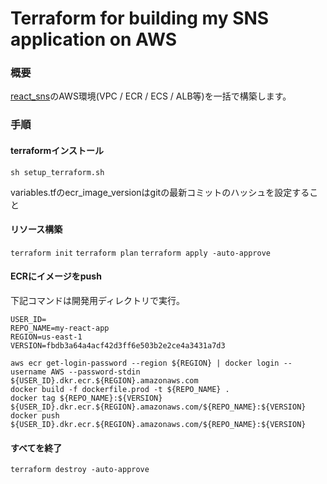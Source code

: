 # Terraform for building my SNS application on AWS 
### 概要
[react_sns](https://github.com/ImuraEiki/react_sns)のAWS環境(VPC / ECR / ECS / ALB等)を一括で構築します。
### 手順

#### terraformインストール
`sh setup_terraform.sh` 

variables.tfのecr_image_versionはgitの最新コミットのハッシュを設定すること

#### リソース構築
`terraform init`
`terraform plan`
`terraform apply -auto-approve`
#### ECRにイメージをpush
下記コマンドは開発用ディレクトリで実行。
```
USER_ID=
REPO_NAME=my-react-app
REGION=us-east-1
VERSION=fbdb3a64a4acf42d3ff6e503b2e2ce4a3431a7d3

aws ecr get-login-password --region ${REGION} | docker login --username AWS --password-stdin ${USER_ID}.dkr.ecr.${REGION}.amazonaws.com
docker build -f dockerfile.prod -t ${REPO_NAME} .
docker tag ${REPO_NAME}:${VERSION} ${USER_ID}.dkr.ecr.${REGION}.amazonaws.com/${REPO_NAME}:${VERSION}
docker push ${USER_ID}.dkr.ecr.${REGION}.amazonaws.com/${REPO_NAME}:${VERSION}
```

#### すべてを終了
`terraform destroy -auto-approve`